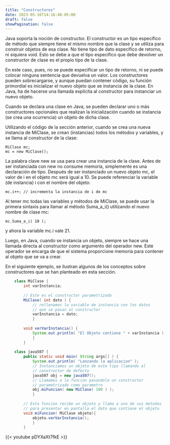 ```yaml
---
title: "Constructores"
date: 2023-05-16T14:16:48-05:00
draft: false
showPagination: false
---
```


Java soporta la noción de constructor. El constructor es un tipo específico de método que siempre tiene el mismo nombre que la clase y se utiliza para construir objetos de esa clase. No tiene tipo de dato específico de retorno, ni siquiera void. Esto se debe a que el tipo específico que debe devolver un constructor de clase es el propio tipo de la clase.

En este caso, pues, no se puede especificar un tipo de retorno, ni se puede colocar ninguna sentencia que devuelva un valor. Los constructores pueden sobrecargarse, y aunque puedan contener código, su función primordial es inicializar el nuevo objeto que se instancia de la clase. En Java, ha de hacerse una llamada explícita al constructor para instanciar un nuevo objeto.

Cuando se declara una clase en Java, se pueden declarar uno o más constructores opcionales que realizan la inicialización cuando se instancia (se crea una ocurrencia) un objeto de dicha clase.

Utilizando el código de la sección anterior, cuando se crea una nueva instancia de MiClase, se crean (instancias) todos los métodos y variables, y se llama al constructor de la clase:

    MiClase mc;
    mc = new MiClase();

La palabra clave new se usa para crear una instancia de la clase. Antes de ser instanciada con new no consume memoria, simplemente es una declaración de tipo. Después de ser instanciado un nuevo objeto mc, el valor de i en el objeto mc será igual a 10. Se puede referenciar la variable (de instancia) i con el nombre del objeto:

    mc.i++; // incrementa la instancia de i de mc

Al tener mc todas las variables y métodos de MiClase, se puede usar la primera sintaxis para llamar al método Suma_a_i() utilizando el nuevo nombre de clase mc:

    mc.Suma_a_i( 10 );

y ahora la variable mc.i vale 21.

Luego, en Java, cuando se instancia un objeto, siempre se hace una llamada directa al constructor como argumento del operador new. Este operador se encarga de que el sistema proporcione memoria para contener al objeto que se va a crear.

En el siguiente ejemplo, se ilustran algunos de los conceptos sobre constructores que se han planteado en esta sección.
``` java
    class MiClase {
        int varInstancia;
        
        // Este es el constructor parametrizado
        MiClase( int dato ) {
            // rellenamos la variable de instancia con los datos
            // que se pasan al constructor
            varInstancia = dato;
            }
        
        void verVarInstancia() {
            System.out.println( "El Objeto contiene " + varInstancia );
            }
        }
        
    class java507 { 
        public static void main( String args[] ) {
            System.out.println( "Lanzando la aplicacion" );
            // Instanciamos un objeto de este tipo llamando al 
            // constructor de defecto
            java507 obj = new java507();
            // Llamamos a la funcion pasandole un constructor 
            // parametrizado como parametro
            obj.miFuncion( new MiClase( 100 ) );
            }
        
        // Esta funcion recibe un objeto y llama a uno de sus metodos
        // para presentar en pantalla el dato que contiene el objeto
        void miFuncion( MiClase objeto){
            objeto.verVarInstancia();
            }
        }
```
{{< youtube pDYXaXt7fkE >}}